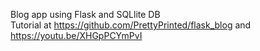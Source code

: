 Blog app using Flask and SQLlite DB  
Tutorial at https://github.com/PrettyPrinted/flask_blog and https://youtu.be/XHGpPCYmPvI


